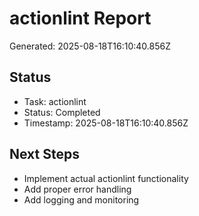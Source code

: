# actionlint Report

Generated: 2025-08-18T16:10:40.856Z

## Status
- Task: actionlint
- Status: Completed
- Timestamp: 2025-08-18T16:10:40.856Z

## Next Steps
- Implement actual actionlint functionality
- Add proper error handling
- Add logging and monitoring
